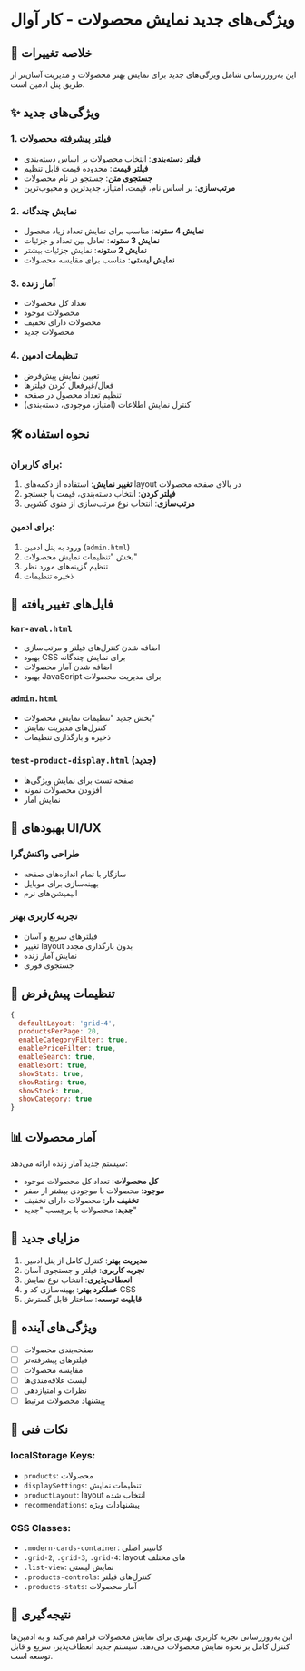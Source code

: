 # ویژگی‌های جدید نمایش محصولات - کار آوال

## 🎯 خلاصه تغییرات

این به‌روزرسانی شامل ویژگی‌های جدید برای نمایش بهتر محصولات و مدیریت آسان‌تر از طریق پنل ادمین است.

## ✨ ویژگی‌های جدید

### 1. فیلتر پیشرفته محصولات
- **فیلتر دسته‌بندی**: انتخاب محصولات بر اساس دسته‌بندی
- **فیلتر قیمت**: محدوده قیمت قابل تنظیم
- **جستجوی متن**: جستجو در نام محصولات
- **مرتب‌سازی**: بر اساس نام، قیمت، امتیاز، جدیدترین و محبوب‌ترین

### 2. نمایش چندگانه
- **نمایش 4 ستونه**: مناسب برای نمایش تعداد زیاد محصول
- **نمایش 3 ستونه**: تعادل بین تعداد و جزئیات
- **نمایش 2 ستونه**: نمایش جزئیات بیشتر
- **نمایش لیستی**: مناسب برای مقایسه محصولات

### 3. آمار زنده
- تعداد کل محصولات
- محصولات موجود
- محصولات دارای تخفیف
- محصولات جدید

### 4. تنظیمات ادمین
- تعیین نمایش پیش‌فرض
- فعال/غیرفعال کردن فیلترها
- تنظیم تعداد محصول در صفحه
- کنترل نمایش اطلاعات (امتیاز، موجودی، دسته‌بندی)

## 🛠️ نحوه استفاده

### برای کاربران:
1. **تغییر نمایش**: استفاده از دکمه‌های layout در بالای صفحه محصولات
2. **فیلتر کردن**: انتخاب دسته‌بندی، قیمت یا جستجو
3. **مرتب‌سازی**: انتخاب نوع مرتب‌سازی از منوی کشویی

### برای ادمین:
1. ورود به پنل ادمین (`admin.html`)
2. بخش "تنظیمات نمایش محصولات"
3. تنظیم گزینه‌های مورد نظر
4. ذخیره تنظیمات

## 📁 فایل‌های تغییر یافته

### `kar-aval.html`
- اضافه شدن کنترل‌های فیلتر و مرتب‌سازی
- بهبود CSS برای نمایش چندگانه
- اضافه شدن آمار محصولات
- بهبود JavaScript برای مدیریت محصولات

### `admin.html`
- بخش جدید "تنظیمات نمایش محصولات"
- کنترل‌های مدیریت نمایش
- ذخیره و بارگذاری تنظیمات

### `test-product-display.html` (جدید)
- صفحه تست برای نمایش ویژگی‌ها
- افزودن محصولات نمونه
- نمایش آمار

## 🎨 بهبودهای UI/UX

### طراحی واکنش‌گرا
- سازگار با تمام اندازه‌های صفحه
- بهینه‌سازی برای موبایل
- انیمیشن‌های نرم

### تجربه کاربری بهتر
- فیلترهای سریع و آسان
- تغییر layout بدون بارگذاری مجدد
- نمایش آمار زنده
- جستجوی فوری

## 🔧 تنظیمات پیش‌فرض

```javascript
{
  defaultLayout: 'grid-4',
  productsPerPage: 20,
  enableCategoryFilter: true,
  enablePriceFilter: true,
  enableSearch: true,
  enableSort: true,
  showStats: true,
  showRating: true,
  showStock: true,
  showCategory: true
}
```

## 📊 آمار محصولات

سیستم جدید آمار زنده ارائه می‌دهد:
- **کل محصولات**: تعداد کل محصولات موجود
- **موجود**: محصولات با موجودی بیشتر از صفر
- **تخفیف دار**: محصولات دارای تخفیف
- **جدید**: محصولات با برچسب "جدید"

## 🚀 مزایای جدید

1. **مدیریت بهتر**: کنترل کامل از پنل ادمین
2. **تجربه کاربری**: فیلتر و جستجوی آسان
3. **انعطاف‌پذیری**: انتخاب نوع نمایش
4. **عملکرد بهتر**: بهینه‌سازی کد و CSS
5. **قابلیت توسعه**: ساختار قابل گسترش

## 🔮 ویژگی‌های آینده

- [ ] صفحه‌بندی محصولات
- [ ] فیلترهای پیشرفته‌تر
- [ ] مقایسه محصولات
- [ ] لیست علاقه‌مندی‌ها
- [ ] نظرات و امتیازدهی
- [ ] پیشنهاد محصولات مرتبط

## 📝 نکات فنی

### localStorage Keys:
- `products`: محصولات
- `displaySettings`: تنظیمات نمایش
- `productLayout`: layout انتخاب شده
- `recommendations`: پیشنهادات ویژه

### CSS Classes:
- `.modern-cards-container`: کانتینر اصلی
- `.grid-2`, `.grid-3`, `.grid-4`: layout های مختلف
- `.list-view`: نمایش لیستی
- `.products-controls`: کنترل‌های فیلتر
- `.products-stats`: آمار محصولات

## 🎯 نتیجه‌گیری

این به‌روزرسانی تجربه کاربری بهتری برای نمایش محصولات فراهم می‌کند و به ادمین‌ها کنترل کامل بر نحوه نمایش محصولات می‌دهد. سیستم جدید انعطاف‌پذیر، سریع و قابل توسعه است. 